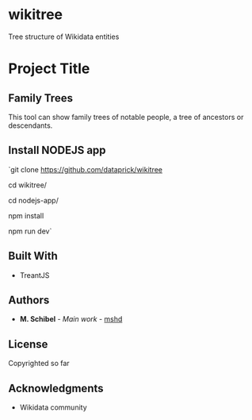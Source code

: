 # wikitree
Tree structure of Wikidata entities

# Project Title

## Family Trees

This tool can show family trees of notable people, a tree of ancestors or descendants.

## Install NODEJS app

`git clone https://github.com/dataprick/wikitree

cd wikitree/

cd nodejs-app/

npm install

npm run dev`

## Built With

* TreantJS


## Authors

* **M. Schibel** - *Main work* - [mshd](https://github.com/mshd)

## License

Copyrighted so far

## Acknowledgments

* Wikidata community
